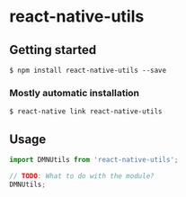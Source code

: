 # react-native-utils

## Getting started

`$ npm install react-native-utils --save`

### Mostly automatic installation

`$ react-native link react-native-utils`

## Usage
```javascript
import DMNUtils from 'react-native-utils';

// TODO: What to do with the module?
DMNUtils;
```
